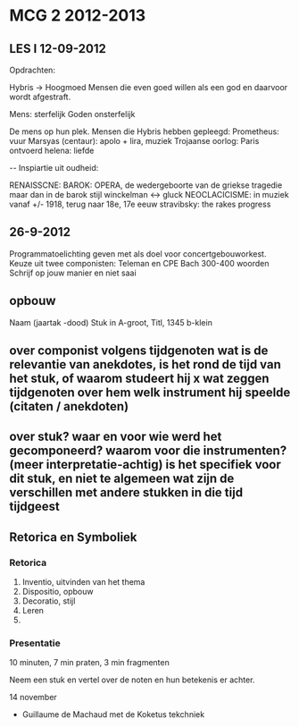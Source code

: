 # MCG 2 2012-2013

## LES I 12-09-2012

Opdrachten:

Hybris -> Hoogmoed
Mensen die even goed willen als een god en daarvoor wordt afgestraft.

Mens: sterfelijk
Goden onsterfelijk

De mens op hun plek. Mensen die Hybris hebben gepleegd:
Prometheus: vuur
Marsyas (centaur): apolo + lira, muziek
Trojaanse oorlog: Paris ontvoerd helena: liefde

--
Inspiartie uit oudheid:

RENAISSCNE:
BAROK: OPERA, de wedergeboorte van de griekse tragedie maar dan in de barok stijl
winckelman <-> gluck
NEOCLACICISME: in muziek vanaf +/- 1918, terug naar 18e, 17e eeuw
	stravibsky: the rakes progress


## 26-9-2012

Programmatoelichting geven met als doel voor concertgebouworkest.
Keuze uit twee componisten: Teleman en CPE Bach
300-400 woorden
Schrijf op jouw manier en niet saai

opbouw
------
Naam (jaartak -dood)
Stuk in A-groot, Titl, 1345
b-klein

over componist
volgens tijdgenoten
wat is de relevantie van anekdotes, is het rond de tijd van het stuk, of waarom studeert hij x
wat zeggen tijdgenoten over hem
welk instrument hij speelde
(citaten / anekdoten)
--
over stuk?
waar en voor wie werd het gecomponeerd?
waarom voor die instrumenten?
(meer interpretatie-achtig)
is het specifiek voor dit stuk, en niet te algemeen
wat zijn de verschillen met andere stukken in die tijd
tijdgeest
--

## Retorica en Symboliek

### Retorica

1. Inventio, uitvinden van het thema
2. Dispositio, opbouw
3. Decoratio, stijl
4. Leren
5. 


### Presentatie 
10 minuten, 7 min praten, 3 min fragmenten

Neem een stuk en vertel over de noten en hun betekenis er achter.

14 november
- Guillaume de Machaud met de Koketus tekchniek



